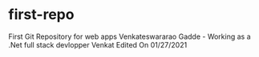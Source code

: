 # first-repo
First Git Repository for web apps
Venkateswararao Gadde - Working as a .Net full stack devlopper
Venkat Edited On 01/27/2021
